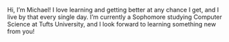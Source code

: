 Hi, I’m Michael! I love learning and getting better at any chance I get, and I live by that every single day.
I’m currently a Sophomore studying Computer Science at Tufts University, and I look forward to learning something
new from you!

<!---
michae-lzhou/michae-lzhou is a ✨ special ✨ repository because its `README.md` (this file) appears on your GitHub profile.
You can click the Preview link to take a look at your changes.
--->
